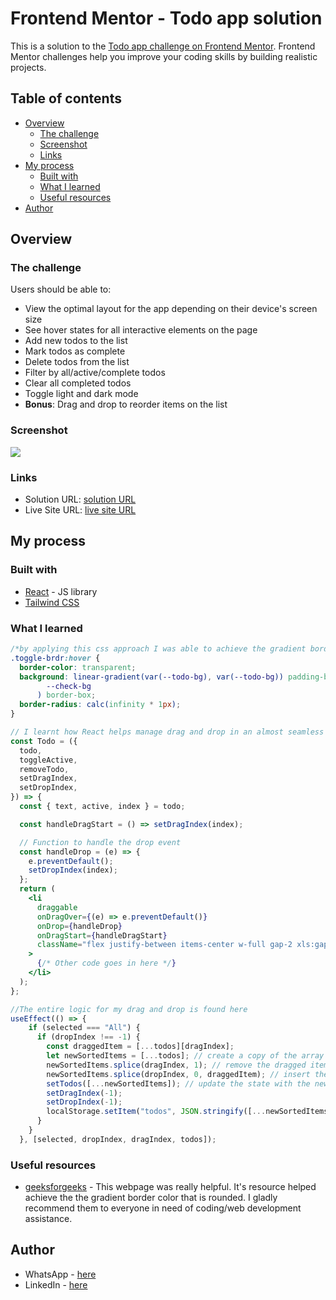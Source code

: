 # Frontend Mentor - Todo app solution

This is a solution to the [Todo app challenge on Frontend Mentor](https://www.frontendmentor.io/challenges/todo-app-Su1_KokOW). Frontend Mentor challenges help you improve your coding skills by building realistic projects.

## Table of contents

- [Overview](#overview)
  - [The challenge](#the-challenge)
  - [Screenshot](#screenshot)
  - [Links](#links)
- [My process](#my-process)
  - [Built with](#built-with)
  - [What I learned](#what-i-learned)
  - [Useful resources](#useful-resources)
- [Author](#author)

## Overview

### The challenge

Users should be able to:

- View the optimal layout for the app depending on their device's screen size
- See hover states for all interactive elements on the page
- Add new todos to the list
- Mark todos as complete
- Delete todos from the list
- Filter by all/active/complete todos
- Clear all completed todos
- Toggle light and dark mode
- **Bonus**: Drag and drop to reorder items on the list

### Screenshot

![](./screenshot.jpg)

### Links

- Solution URL: [solution URL](https://github.com/itksweb/draggable-todo)
- Live Site URL: [live site URL](https://draggable-todo-murex.vercel.app/)

## My process

### Built with

- [React](https://reactjs.org/) - JS library
- [Tailwind CSS](https://tailwindcss.com/)

### What I learned

```css
/*by applying this css approach I was able to achieve the gradient border color on hover*/
.toggle-brdr:hover {
  border-color: transparent;
  background: linear-gradient(var(--todo-bg), var(--todo-bg)) padding-box, var(
        --check-bg
      ) border-box;
  border-radius: calc(infinity * 1px);
}
```

```jsx
// I learnt how React helps manage drag and drop in an almost seamless way
const Todo = ({
  todo,
  toggleActive,
  removeTodo,
  setDragIndex,
  setDropIndex,
}) => {
  const { text, active, index } = todo;

  const handleDragStart = () => setDragIndex(index);

  // Function to handle the drop event
  const handleDrop = (e) => {
    e.preventDefault();
    setDropIndex(index);
  };
  return (
    <li
      draggable
      onDragOver={(e) => e.preventDefault()}
      onDrop={handleDrop}
      onDragStart={handleDragStart}
      className="flex justify-between items-center w-full gap-2 xls:gap-3 sm:gap-5 p-2 sm:p-4 md:p-5 border-b todo-brdr group"
    >
      {/* Other code goes in here */}
    </li>
  );
};
```

```jsx
//The entire logic for my drag and drop is found here
useEffect(() => {
    if (selected === "All") {
      if (dropIndex !== -1) {
        const draggedItem = [...todos][dragIndex];
        let newSortedItems = [...todos]; // create a copy of the array
        newSortedItems.splice(dragIndex, 1); // remove the dragged item
        newSortedItems.splice(dropIndex, 0, draggedItem); // insert the dragged item at the new index
        setTodos([...newSortedItems]); // update the state with the new sorted array
        setDragIndex(-1);
        setDropIndex(-1);
        localStorage.setItem("todos", JSON.stringify([...newSortedItems]));
      }
    }
  }, [selected, dropIndex, dragIndex, todos]);
```

### Useful resources

- [geeksforgeeks](https://www.geeksforgeeks.org/css/gradient-borders/) - This webpage was really helpful. It's resource helped achieve the the gradient border color that is rounded. I gladly recommend them to everyone in need of coding/web development assistance.

## Author

- WhatsApp - [here](https://wa.me/2348060719978)
- LinkedIn - [here](https://www.linkedin.com/in/kingsleyikpefan)
